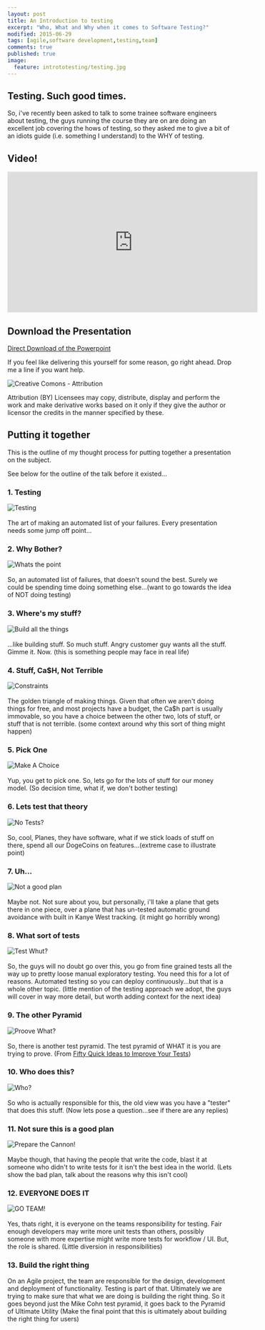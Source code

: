 ```yaml
---
layout: post
title: An Introduction to testing
excerpt: "Who, What and Why when it comes to Software Testing?"
modified: 2015-06-29
tags: [agile,software development,testing,team]
comments: true
published: true
image:
  feature: intrototesting/testing.jpg
---
```


## Testing. Such good times.
So, i've recently been asked to talk to some trainee software engineers about testing, the guys running the course they are on are doing an excellent job covering the hows of testing, so they asked me to give a bit of an idiots guide (i.e. something I understand) to the WHY of testing.

## Video!
<iframe width="560" height="315" src="https://www.youtube.com/embed/ywBg_8ptz8g" frameborder="0" allowfullscreen></iframe>

## Download the Presentation
[Direct Download of the Powerpoint](https://www.dropbox.com/s/jpl4wlvh8t0u4ph/testing-intro.pptx?dl=0)

If you feel like delivering this yourself for some reason, go right ahead. Drop me a line if you want help.

![Creative Comons - Attribution](../images/cc-attribution.png)

Attribution (BY)	Licensees may copy, distribute, display and perform the work and make derivative works based on it only if they give the author or licensor the credits in the manner specified by these.

## Putting it together
This is the outline of my thought process for putting together a presentation on the subject.

See below for the outline of the talk before it existed...

### 1. Testing
![Testing](../images/intrototesting/1-testing.jpg)
<br/>
<br/>
The art of making an automated list of your failures. Every presentation needs some jump off point...

### 2. Why Bother?
![Whats the point](../images/intrototesting/2-why.jpg)
<br/>
<br/>
So, an automated list of failures, that doesn't sound the best. Surely we could be spending time doing something else...(want to go towards the idea of NOT doing testing)

### 3. Where's my stuff?
![Build all the things](../images/intrototesting/3-stuff.jpg)
<br/>
<br/>
...like building stuff. So much stuff. Angry customer guy wants all the stuff. Gimme it. Now. (this is something people may face in real life)

### 4. Stuff, Ca$H, Not Terrible
![Constraints](../images/intrototesting/4-triangle.jpg)
<br/>
<br/>
The golden triangle of making things. Given that often we aren't doing things for free, and most projects have a budget, the Ca$h part is usually immovable, so you have a choice between the other two, lots of stuff, or stuff that is not terrible. (some context around why this sort of thing might happen)

### 5. Pick One
![Make A Choice](../images/intrototesting/5-pick.jpg)
<br/>
<br/>
Yup, you get to pick one. So, lets go for the lots of stuff for our money model. (So decision time, what if, we don't bother testing)

### 6. Lets test that theory
![No Tests?](../images/intrototesting/6-planes.jpg)
<br/>
<br/>
So, cool, Planes, they have software, what if we stick loads of stuff on there, spend all our DogeCoins on features...(extreme case to illustrate point)

### 7. Uh...
![Not a good plan](../images/intrototesting/7-no-tests.jpg)
<br/>
<br/>
Maybe not. Not sure about you, but personally, i'll take a plane that gets there in one piece, over a plane that has un-tested automatic ground avoidance with built in Kanye West tracking. (it might go horribly wrong)

### 8. What sort of tests
![Test Whut?](../images/intrototesting/8-test-pyramid.jpg)
<br/>
<br/>
So, the guys will no doubt go over this, you go from fine grained tests all the way up to pretty loose manual exploratory testing. You need this for a lot of reasons. Automated testing so you can deploy continuously...but that is a whole other topic. (little mention of the testing approach we adopt, the guys will cover in way more detail, but worth adding context for the next idea)

### 9. The other Pyramid
![Proove What?](../images/intrototesting/9-pyramid-2.jpg)
<br/>
<br/>
So, there is another test pyramid. The test pyramid of WHAT it is you are trying to prove. (From [Fifty Quick Ideas to Improve Your Tests](https://leanpub.com/50quickideas-tests))

### 10. Who does this?
![Who?](../images/intrototesting/10-who-writes.jpg)
<br/>
<br/>
So who is actually responsible for this, the old view was you have a "tester" that does this stuff. (Now lets pose a question...see if there are any replies)

### 11. Not sure this is a good plan
![Prepare the Cannon!](../images/intrototesting/11-cannon.jpg)
<br/>
<br/>
Maybe though, that having the people that write the code, blast it at someone who didn't to write tests for it isn't the best idea in the world. (Lets show the bad plan, talk about the reasons why this isn't cool)

### 12. EVERYONE DOES IT
![GO TEAM!](../images/intrototesting/12-everyone.jpg)
<br/>
<br/>
Yes, thats right, it is everyone on the teams responsibility for testing. Fair enough developers may write more unit tests than others, possibly someone with more expertise might write more tests for workflow / UI. But, the role is shared. (Little diversion in responsibilities)

### 13. Build the right thing
On an Agile project, the team are responsible for the design, development and deployment of functionality. Testing is part of that. Ultimately we are trying to make sure that what we are doing is building the right thing. So it goes beyond just the Mike Cohn test pyramid, it goes back to the Pyramid of Ultimate Utility (Make the final point that this is ultimately about building the right thing for users)